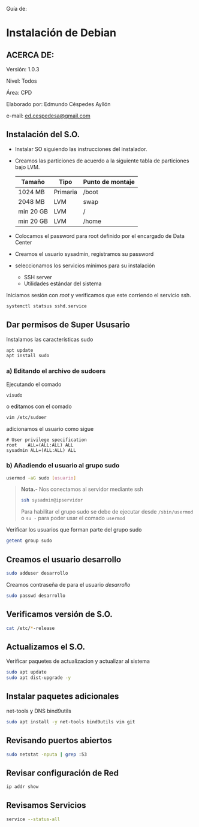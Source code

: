 Guía de: 

# Instalación de Debian

## ACERCA DE:

Versión: 1.0.3

Nivel: Todos

Área: CPD

Elaborado por: Edmundo Céspedes Ayllón

e-mail: [ed.cespedesa@gmail.com](ed.cespedesa@gmail.com)

## Instalación del S.O.

- Instalar SO siguiendo las instrucciones del instalador.
* Creamos las particiones de acuerdo a la siguiente tabla de particiones bajo LVM.
  
  | Tamaño    | Tipo     | Punto de montaje |
  | --------- | -------- | ---------------- |
  | 1024 MB   | Primaria | /boot            |
  | 2048 MB   | LVM      | swap             |
  | min 20 GB | LVM      | /                |
  | min 20 GB | LVM      | /home            |

* Colocamos  el password para root definido por el encargado de Data Center

* Creamos el usuario sysadmin, registramos su password 

* seleccionamos los servicios mínimos para su instalación
  
  * SSH server
  * Utilidades estándar del sistema 

Iniciamos sesión con *root* y verificamos que este corriendo el servicio ssh.

```bash
systemctl statsus sshd.service
```

## Dar permisos de Super Ususario

Instalamos las características sudo

```bash
apt update
apt install sudo
```

### a) Editando el archivo de sudoers

Ejecutando el comado

```bash
visudo
```

o editamos con el comado

```bash
vim /etc/sudoer
```

adicionamos el usuario como sigue

```output
# User privilege specification
root    ALL=(ALL:ALL) ALL
sysadmin ALL=(ALL:ALL) ALL
```

### b) Añadiendo el usuario al grupo sudo

```bash
usermod -aG sudo [usuario] 
```

> **Nota.-** Nos conectamos al servidor mediante ssh
> 
> ```bash
> ssh sysadmin@ipservidor
> ```
> 
> Para habilitar el grupo sudo se debe de ejecutar desde `/sbin/usermod`  o `su -` para poder usar el comado `usermod`

Verificar los usuarios que forman parte del grupo sudo

```bash
getent group sudo
```

## Creamos el usuario desarrollo

```bash
sudo adduser desarrollo
```

Creamos contraseña de para el usuario *desarrollo*

```bash
sudo passwd desarrollo
```

## Verificamos versión de S.O.

```bash
cat /etc/*-release
```

## Actualizamos el S.O.

Verificar paquetes de actualizacion y actualizar al sistema

```bash
sudo apt update
sudo apt dist-upgrade -y
```

## Instalar paquetes adicionales

net-tools y DNS bind9utils

```bash
sudo apt install -y net-tools bind9utils vim git
```

## Revisando puertos abiertos

```bash
sudo netstat -nputa | grep :53
```

## Revisar configuración de Red

```bash
ip addr show
```

## Revisamos Servicios

```bash
service --status-all
```
